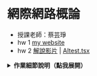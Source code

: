 # 網際網路概論
- 授課老師：蔡芸琤
- hw 1  [my website](https://alisonnnnn88.github.io/introduction_to-_the-_internet_alison/)
- hw 2  [解說影片](https://youtu.be/0LIIIj9rs88)  | [AItest.tsx](https://github.com/alisonnnnn88/introduction_to-_the-_internet_alison/blob/main/AItest.tsx)
<details>
  <summary><strong>作業細節說明（點我展開）</strong></summary>

<br>

---

## HW2：AItest.tsx 變更說明

### 功能與修改內容

- ✅ **1. 函式名稱變更**：AItest → HealthAssistant
- ✅ **2. 預設提示變更**：台北旅遊 → 喝水運動提醒
- ✅ **3. 歡迎語改為健康助手**
- ✅ **4. 使用 react-markdown 處理回覆格式**  
  <img width="600" src="https://github.com/user-attachments/assets/b068bb27-0989-492e-8a24-584a6c5a458e" />
- ✅ **5. 引入套件**：`react-markdown`
- ✅ **6. 修改提示句為健康相關**
- ✅ **7. 加入 emoji 字型顯示**
  <img width="600" src="https://github.com/user-attachments/assets/c49e30b6-a691-4b00-a5e4-e96a476f8402" />
- ✅ **8. 頁面標題改為：健康助手（Gemini API）**

---

## 🎥 HW3：電影小高手 AI（AItest.tsx）

🔗 [解說影片](https://youtu.be/cJjc5HpTFEM)  
🔗 [AItest.tsx](https://github.com/alisonnnnn88/introduction_to-_the-_internet_alison/blob/main/AItest.tsx)

### 📌 專案簡介

這個專案是一個電影小高手，可以幫助使用者快速查詢 AI 推薦的熱門電影，也可詢問影評或海報設計相關問題。

---

### 🎯 功能介紹

1. 點選【🔥 熱門電影】→ 選擇類型 → AI 推薦熱門片單  
2. 下方對話框自由提問，或點選紫色按鈕快速提問

---

### 🎨 畫面設計

- 暗色背景
- 黃/白字文字呈現科技感

---

### 🔧 功能詳解

#### ✅ 熱門電影可以篩選類型  
<img width="864" src="https://github.com/user-attachments/assets/10c2f70b-bc30-4513-b35b-ba83a4138b0d" />  
<img width="846" src="https://github.com/user-attachments/assets/dd12d3a7-b507-48fb-bfaf-7a6f4120bb0c" />

#### ✅ 支援 Markdown 顯示（粗體/表情）  
<img width="1856" src="https://github.com/user-attachments/assets/e93d1eec-e686-4199-9b39-1ac7f61a8a00" />

#### ✅ 對話框有 Placeholder 提示  
<img width="1847" src="https://github.com/user-attachments/assets/f255c03f-1a48-4ef2-b831-af860cb0d52f" />

#### ✅ 紫色按鈕範例提問設計  
<img width="1633" src="https://github.com/user-attachments/assets/cfe6b4ad-283e-4f3a-a557-db72cedf141f" />

#### ✅ 顯示 Loading 狀態  
<img width="1847" src="https://github.com/user-attachments/assets/cc2dc6f1-6aca-42a0-bcb9-f0aad6090c35" />

</details>
